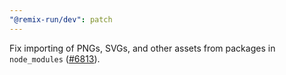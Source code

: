 ```yaml
---
"@remix-run/dev": patch
---
```


Fix importing of PNGs, SVGs, and other assets from packages in `node_modules` ([#6813](https://github.com/remix-run/remix/pull/6813)).

